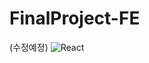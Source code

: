 # FinalProject-FE
(수정예정)
  ![React](https://img.shields.io/badge/React-61DAFB.svg?style=for-the-badge&logo=React&logoColor=white)  
